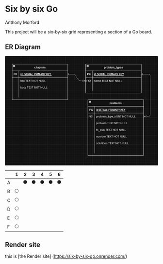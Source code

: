 # Six by six Go
Anthony Morford

This project will be a six-by-six grid representing a section of a Go board.
## ER Diagram
![ER-Diagram](docs/chapters.png)

|   | 1 | 2 | 3 | 4 | 5 | 6 |
|---|---|---|---|---|---|---|
| A |  |⚫ |⚫ |⚫ |⚫|⚫ |
| B |⚪|   |   |   |   |   |
| C |⚪|   |   |   |   |   |
| D |⚪|   |   |   |   |   |
| E |⚪|   |   |   |   |   |
| F |⚪|   |   |   |   |   |


## Render site
this is [the Render site] (https://six-by-six-go.onrender.com/)
